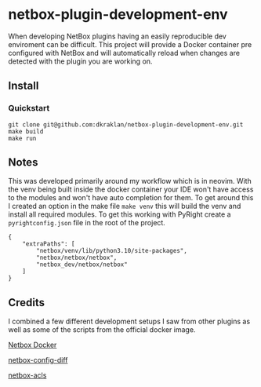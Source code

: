 # netbox-plugin-development-env


When developing NetBox plugins having an easily reproducible dev enviroment can be difficult. This project will provide a Docker container pre configured with NetBox and will automatically reload when changes are detected with the plugin you are working on.

## Install

### Quickstart
```
git clone git@github.com:dkraklan/netbox-plugin-development-env.git
make build
make run
```

## Notes

This was developed primarily around my workflow which is in neovim. With the venv being built inside the docker container your IDE won't have access to the modules and won't have auto completion for them. To get around this I created an option in the make file `make venv` this will build the venv and install all required modules. To get this working with PyRight create a `pyrightconfig.json` file in the root of the project.
```
{
    "extraPaths": [
        "netbox/venv/lib/python3.10/site-packages",
        "netbox/netbox/netbox",
        "netbox_dev/netbox/netbox"
    ]
}
```


## Credits
I combined a few different development setups I saw from other plugins as well as some of the scripts from the official docker image.

[Netbox Docker](https://github.com/netbox-community/netbox-docker)

[netbox-config-diff](https://github.com/miaow2/netbox-config-diff/tree/develop)

[netbox-acls](https://github.com/netbox-community/netbox-acls/)
